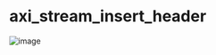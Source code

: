 # axi_stream_insert_header
![image](https://github.com/user-attachments/assets/5d7dda3c-e2e4-490b-a9d6-65b5aa0e1f2a)

